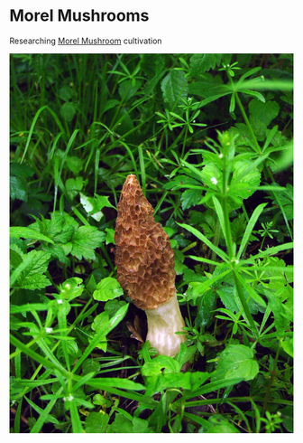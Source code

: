 # Morel Mushrooms
Researching [Morel Mushroom](https://en.wikipedia.org/wiki/Morchella) cultivation

![Wild Morel](img/Wild_morel_sponge_mushroom_morchella_esculenta_vaporarius.jpg)